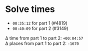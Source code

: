 # Solve times

- `00:35:12` for part 1 (#4819)️
- `00:40:09` for part 2 (#3149)

Δ time from part 1 to part 2: `+00:04:57`  
Δ places from part 1 to part 2: `-1670`
